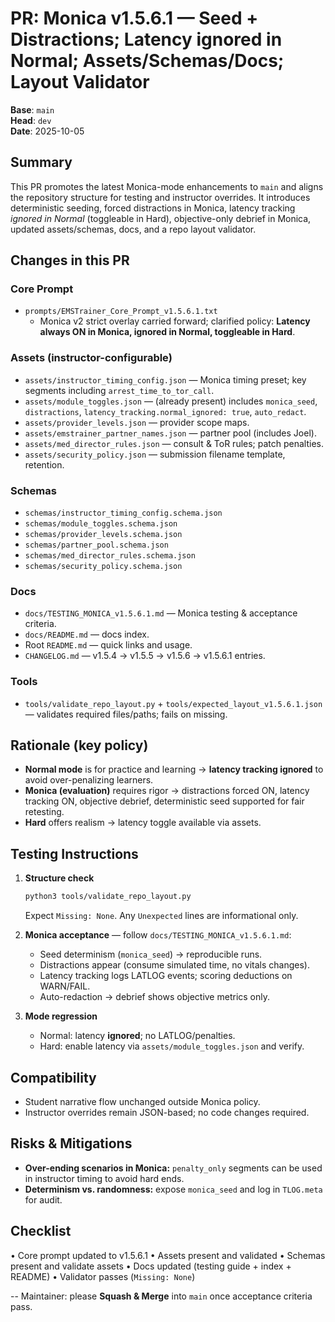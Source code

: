 # PR: Monica v1.5.6.1 — Seed + Distractions; Latency ignored in Normal; Assets/Schemas/Docs; Layout Validator

**Base**: `main`  
**Head**: `dev`  
**Date**: 2025-10-05

## Summary
This PR promotes the latest Monica-mode enhancements to `main` and aligns the repository structure for testing and instructor overrides. It introduces deterministic seeding, forced distractions in Monica, latency tracking *ignored in Normal* (toggleable in Hard), objective-only debrief in Monica, updated assets/schemas, docs, and a repo layout validator.

## Changes in this PR
### Core Prompt
- `prompts/EMSTrainer_Core_Prompt_v1.5.6.1.txt`
  - Monica v2 strict overlay carried forward; clarified policy: **Latency always ON in Monica, ignored in Normal, toggleable in Hard**.

### Assets (instructor-configurable)
- `assets/instructor_timing_config.json` — Monica timing preset; key segments including `arrest_time_to_tor_call`.
- `assets/module_toggles.json` — (already present) includes `monica_seed`, `distractions`, `latency_tracking.normal_ignored: true`, `auto_redact`.
- `assets/provider_levels.json` — provider scope maps.
- `assets/emstrainer_partner_names.json` — partner pool (includes Joel).
- `assets/med_director_rules.json` — consult & ToR rules; patch penalties.
- `assets/security_policy.json` — submission filename template, retention.

### Schemas
- `schemas/instructor_timing_config.schema.json`
- `schemas/module_toggles.schema.json`
- `schemas/provider_levels.schema.json`
- `schemas/partner_pool.schema.json`
- `schemas/med_director_rules.schema.json`
- `schemas/security_policy.schema.json`

### Docs
- `docs/TESTING_MONICA_v1.5.6.1.md` — Monica testing & acceptance criteria.
- `docs/README.md` — docs index.
- Root `README.md` — quick links and usage.
- `CHANGELOG.md` — v1.5.4 → v1.5.5 → v1.5.6 → v1.5.6.1 entries.

### Tools
- `tools/validate_repo_layout.py` + `tools/expected_layout_v1.5.6.1.json` — validates required files/paths; fails on missing.

## Rationale (key policy)
- **Normal mode** is for practice and learning → **latency tracking ignored** to avoid over-penalizing learners.
- **Monica (evaluation)** requires rigor → distractions forced ON, latency tracking ON, objective debrief, deterministic seed supported for fair retesting.
- **Hard** offers realism → latency toggle available via assets.

## Testing Instructions
1. **Structure check**
   ```bash
   python3 tools/validate_repo_layout.py
   ```
   Expect `Missing: None`. Any `Unexpected` lines are informational only.

2. **Monica acceptance** — follow `docs/TESTING_MONICA_v1.5.6.1.md`:
   - Seed determinism (`monica_seed`) → reproducible runs.
   - Distractions appear (consume simulated time, no vitals changes).
   - Latency tracking logs LATLOG events; scoring deductions on WARN/FAIL.
   - Auto-redaction → debrief shows objective metrics only.

3. **Mode regression**
   - Normal: latency **ignored**; no LATLOG/penalties.
   - Hard: enable latency via `assets/module_toggles.json` and verify.

## Compatibility
- Student narrative flow unchanged outside Monica policy.
- Instructor overrides remain JSON-based; no code changes required.

## Risks & Mitigations
- **Over-ending scenarios in Monica:** `penalty_only` segments can be used in instructor timing to avoid hard ends.
- **Determinism vs. randomness:** expose `monica_seed` and log in `TLOG.meta` for audit.

## Checklist
• Core prompt updated to v1.5.6.1
• Assets present and validated
• Schemas present and validate assets
• Docs updated (testing guide + index + README)
• Validator passes (`Missing: None`)

--
Maintainer: please **Squash & Merge** into `main` once acceptance criteria pass.
